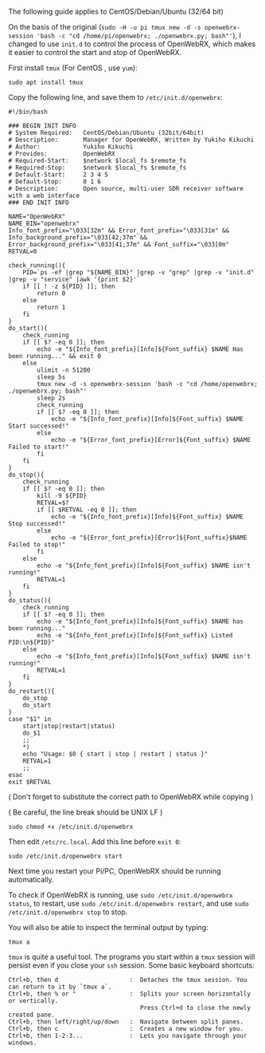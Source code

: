 The following guide applies to CentOS/Debian/Ubuntu (32/64 bit)

On the basis of the original (`sudo -H -u pi tmux new -d -s openwebrx-session 'bash -c "cd /home/pi/openwebrx; ./openwebrx.py; bash"'`), I changed to use `init.d` to control the process of OpenWebRX, which makes it easier to control the start and stop of OpenWebRX.


First install `tmux` (For CentOS , use `yum`):
```
sudo apt install tmux
```

Copy the following line, and save them to `/etc/init.d/openwebrx`:

```
#!/bin/bash

### BEGIN INIT INFO
# System Required:   CentOS/Debian/Ubuntu (32bit/64bit)
# Description:       Manager for OpenWebRX, Written by Yukiho Kikuchi
# Author:            Yukiho Kikuchi
# Provides:          OpenWebRX
# Required-Start:    $network $local_fs $remote_fs
# Required-Stop:     $network $local_fs $remote_fs
# Default-Start:     2 3 4 5
# Default-Stop:      0 1 6
# Description:       Open source, multi-user SDR receiver software with a web interface
### END INIT INFO

NAME="OpenWebRX"
NAME_BIN="openwebrx"
Info_font_prefix="\033[32m" && Error_font_prefix="\033[31m" && Info_background_prefix="\033[42;37m" && Error_background_prefix="\033[41;37m" && Font_suffix="\033[0m"
RETVAL=0

check_running(){
	PID=`ps -ef |grep "${NAME_BIN}" |grep -v "grep" |grep -v "init.d" |grep -v "service" |awk '{print $2}'`
	if [[ ! -z ${PID} ]]; then
		return 0
	else
		return 1
	fi
}
do_start(){
	check_running
	if [[ $? -eq 0 ]]; then
		echo -e "${Info_font_prefix}[Info]${Font_suffix} $NAME Has been running..." && exit 0
	else
		ulimit -n 51200
		sleep 5s
		tmux new -d -s openwebrx-session 'bash -c "cd /home/openwebrx; ./openwebrx.py; bash"'
		sleep 2s
		check_running
		if [[ $? -eq 0 ]]; then
			echo -e "${Info_font_prefix}[Info]${Font_suffix} $NAME Start successed!"
		else
			echo -e "${Error_font_prefix}[Error]${Font_suffix} $NAME Failed to start!"
		fi
	fi
}
do_stop(){
	check_running
	if [[ $? -eq 0 ]]; then
		kill -9 ${PID}
		RETVAL=$?
		if [[ $RETVAL -eq 0 ]]; then
			echo -e "${Info_font_prefix}[Info]${Font_suffix} $NAME Stop successed!"
		else
			echo -e "${Error_font_prefix}[Error]${Font_suffix}$NAME Failed to stop!"
		fi
	else
		echo -e "${Info_font_prefix}[Info]${Font_suffix} $NAME isn't running!"
		RETVAL=1
	fi
}
do_status(){
	check_running
	if [[ $? -eq 0 ]]; then
		echo -e "${Info_font_prefix}[Info]${Font_suffix} $NAME has been running..."
		echo -e "${Info_font_prefix}[Info]${Font_suffix} Listed PID:\n${PID}"
	else
		echo -e "${Info_font_prefix}[Info]${Font_suffix} $NAME isn't running!"
		RETVAL=1
	fi
}
do_restart(){
	do_stop
	do_start
}
case "$1" in
	start|stop|restart|status)
	do_$1
	;;
	*)
	echo "Usage: $0 { start | stop | restart | status }"
	RETVAL=1
	;;
esac
exit $RETVAL
```

( Don't forget to substitute the correct path to OpenWebRX while copying )

( Be careful, the line break should be UNIX LF )

```
sudo chmod +x /etc/init.d/openwebrx
```

Then edit `/etc/rc.local`. Add this line before `exit 0`:

```
sudo /etc/init.d/openwebrx start
```

Next time you restart your Pi/PC, OpenWebRX should be running automatically.

To check if OpenWebRX is running, use `sudo /etc/init.d/openwebrx status`, to restart, use `sudo /etc/init.d/openwebrx restart`, and use `sudo /etc/init.d/openwebrx stop` to stop.

You will also be able to inspect the terminal output by typing:

    tmux a

`tmux` is quite a useful tool. The programs you start within a `tmux` session will persist even if you close your `ssh` session. Some basic keyboard shortcuts:

    Ctrl+b, then d                    :  Detaches the tmux session. You can return to it by `tmux a`.
    Ctrl+b, then % or "               :  Splits your screen horizontally or vertically.
                                         Press Ctrl+d to close the newly created pane.
    Ctrl+b, then left/right/up/down   :  Navigate between split panes. 
    Ctrl+b, then c                    :  Creates a new window for you.
    Ctrl+b, then 1-2-3...             :  Lets you navigate through your windows.




